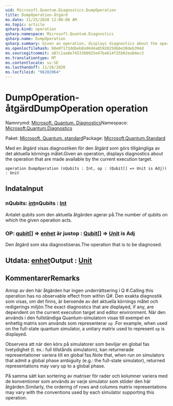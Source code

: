 ```yaml
---
uid: Microsoft.Quantum.Diagnostics.DumpOperation
title: DumpOperation-åtgärd
ms.date: 11/25/2020 12:00:00 AM
ms.topic: article
qsharp.kind: operation
qsharp.namespace: Microsoft.Quantum.Diagnostics
qsharp.name: DumpOperation
qsharp.summary: Given an operation, displays diagnostics about the operation that are made available by the current execution target.
ms.openlocfilehash: b0e07173ddbeb8a96d4a85928258b6e30deb394d
ms.sourcegitcommit: a87c1aa8e7453360025e47ba614f25b02ea84ec3
ms.translationtype: MT
ms.contentlocale: sv-SE
ms.lasthandoff: 11/26/2020
ms.locfileid: "96202064"
---
```

# <a name="dumpoperation-operation"></a><span data-ttu-id="bacd0-102">DumpOperation-åtgärd</span><span class="sxs-lookup"><span data-stu-id="bacd0-102">DumpOperation operation</span></span>

<span data-ttu-id="bacd0-103">Namnrymd: [Microsoft. Quantum. Diagnostics](xref:Microsoft.Quantum.Diagnostics)</span><span class="sxs-lookup"><span data-stu-id="bacd0-103">Namespace: [Microsoft.Quantum.Diagnostics](xref:Microsoft.Quantum.Diagnostics)</span></span>

<span data-ttu-id="bacd0-104">Paket: [Microsoft. Quantum. standard](https://nuget.org/packages/Microsoft.Quantum.Standard)</span><span class="sxs-lookup"><span data-stu-id="bacd0-104">Package: [Microsoft.Quantum.Standard](https://nuget.org/packages/Microsoft.Quantum.Standard)</span></span>


<span data-ttu-id="bacd0-105">Med en åtgärd visas diagnostiken för den åtgärd som görs tillgängliga av det aktuella körnings målet.</span><span class="sxs-lookup"><span data-stu-id="bacd0-105">Given an operation, displays diagnostics about the operation that are made available by the current execution target.</span></span>

```qsharp
operation DumpOperation (nQubits : Int, op : (Qubit[] => Unit is Adj)) : Unit
```


## <a name="input"></a><span data-ttu-id="bacd0-106">Indata</span><span class="sxs-lookup"><span data-stu-id="bacd0-106">Input</span></span>

### <a name="nqubits--int"></a><span data-ttu-id="bacd0-107">nQubits: [int](xref:microsoft.quantum.lang-ref.int)</span><span class="sxs-lookup"><span data-stu-id="bacd0-107">nQubits : [Int](xref:microsoft.quantum.lang-ref.int)</span></span>

<span data-ttu-id="bacd0-108">Antalet qubits som den aktuella åtgärden agerar på.</span><span class="sxs-lookup"><span data-stu-id="bacd0-108">The number of qubits on which the given operation acts.</span></span>


### <a name="op--qubit--unit--is-adj"></a><span data-ttu-id="bacd0-109">OP: [qubit](xref:microsoft.quantum.lang-ref.qubit)[] => [enhet](xref:microsoft.quantum.lang-ref.unit)  är just</span><span class="sxs-lookup"><span data-stu-id="bacd0-109">op : [Qubit](xref:microsoft.quantum.lang-ref.qubit)[] => [Unit](xref:microsoft.quantum.lang-ref.unit)  is Adj</span></span>

<span data-ttu-id="bacd0-110">Den åtgärd som ska diagnostiseras.</span><span class="sxs-lookup"><span data-stu-id="bacd0-110">The operation that is to be diagnosed.</span></span>



## <a name="output--unit"></a><span data-ttu-id="bacd0-111">Utdata: [enhet](xref:microsoft.quantum.lang-ref.unit)</span><span class="sxs-lookup"><span data-stu-id="bacd0-111">Output : [Unit](xref:microsoft.quantum.lang-ref.unit)</span></span>



## <a name="remarks"></a><span data-ttu-id="bacd0-112">Kommentarer</span><span class="sxs-lookup"><span data-stu-id="bacd0-112">Remarks</span></span>

<span data-ttu-id="bacd0-113">Anrop av den här åtgärden har ingen underrättsering i Q #.</span><span class="sxs-lookup"><span data-stu-id="bacd0-113">Calling this operation has no observable effect from within Q#.</span></span> <span data-ttu-id="bacd0-114">Den exakta diagnostik som visas, om det finns, är beroende av det aktuella körnings målet och redigerings miljön.</span><span class="sxs-lookup"><span data-stu-id="bacd0-114">The exact diagnostics that are displayed, if any, are dependent on the current execution target and editor environment.</span></span>
<span data-ttu-id="bacd0-115">När den används i den fullständiga Quantum-simulatorn visas till exempel en enhetlig matris som används som representerar `op` .</span><span class="sxs-lookup"><span data-stu-id="bacd0-115">For example, when used on the full-state quantum simulator, a unitary matrix used to represent `op` is displayed.</span></span>

<span data-ttu-id="bacd0-116">Observera att när den körs på simulatorer som beviljar en global fas tvetydighet (t. ex.: full tillstånds simulatorn), kan returnerade representationer variera till en global fas.</span><span class="sxs-lookup"><span data-stu-id="bacd0-116">Note that, when run on simulators that admit a global phase ambiguity (e.g.: the full-state simulator), returned representations may vary up to a global phase.</span></span>

<span data-ttu-id="bacd0-117">På samma sätt kan sortering av matriser för rader och kolumner variera med de konventioner som används av varje simulator som stöder den här åtgärden.</span><span class="sxs-lookup"><span data-stu-id="bacd0-117">Similarly, the ordering of rows and columns matrix representations may vary with the conventions used by each simulator supporting this operation.</span></span>